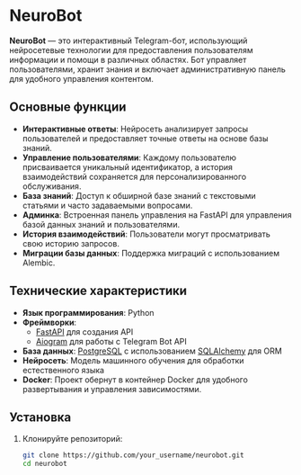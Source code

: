 # NeuroBot

**NeuroBot** — это интерактивный Telegram-бот, использующий нейросетевые технологии для предоставления пользователям информации и помощи в различных областях. Бот управляет пользователями, хранит знания и включает административную панель для удобного управления контентом.

## Основные функции

- **Интерактивные ответы**: Нейросеть анализирует запросы пользователей и предоставляет точные ответы на основе базы знаний.
- **Управление пользователями**: Каждому пользователю присваивается уникальный идентификатор, а история взаимодействий сохраняется для персонализированного обслуживания.
- **База знаний**: Доступ к обширной базе знаний с текстовыми статьями и часто задаваемыми вопросами.
- **Админка**: Встроенная панель управления на FastAPI для управления базой данных знаний и пользователями.
- **История взаимодействий**: Пользователи могут просматривать свою историю запросов.
- **Миграции базы данных**: Поддержка миграций с использованием Alembic.

## Технические характеристики

- **Язык программирования**: Python
- **Фреймворки**: 
  - [FastAPI](https://fastapi.tiangolo.com/) для создания API
  - [Aiogram](https://aiogram.readthedocs.io/en/latest/) для работы с Telegram Bot API
- **База данных**: [PostgreSQL](https://www.postgresql.org/) с использованием [SQLAlchemy](https://www.sqlalchemy.org/) для ORM
- **Нейросеть**: Модель машинного обучения для обработки естественного языка
- **Docker**: Проект обернут в контейнер Docker для удобного развертывания и управления зависимостями.

## Установка

1. Клонируйте репозиторий:
   ```bash
   git clone https://github.com/your_username/neurobot.git
   cd neurobot

